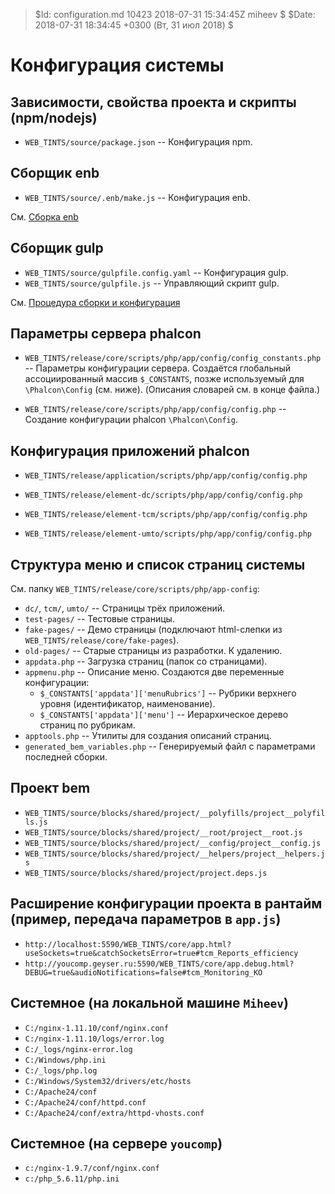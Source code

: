 > $Id: configuration.md 10423 2018-07-31 15:34:45Z miheev $
> $Date: 2018-07-31 18:34:45 +0300 (Вт, 31 июл 2018) $

Конфигурация системы
====================

## Зависимости, свойства проекта и скрипты (npm/nodejs)

- `WEB_TINTS/source/package.json` -- Конфигурация npm.

## Сборщик enb

- `WEB_TINTS/source/.enb/make.js` -- Конфигурация enb.

См. [Сборка enb](enb-maker.md)

## Сборщик gulp

- `WEB_TINTS/source/gulpfile.config.yaml` -- Конфигурация gulp.
- `WEB_TINTS/source/gulpfile.js` -- Управляющий скрипт gulp.

См. [Процедура сборки и конфигурация](make.md)

## Параметры сервера phalcon

- `WEB_TINTS/release/core/scripts/php/app/config/config_constants.php` --
  Параметры конфигурации сервера. Создаётся глобальный ассоциированный
  массив `$_CONSTANTS`, позже используемый для `\Phalcon\Config` (см. ниже).
  (Описания словарей см. в конце файла.)

- `WEB_TINTS/release/core/scripts/php/app/config/config.php` -- Создание
  конфигурации phalcon `\Phalcon\Config`.

## Конфигурация приложений phalcon

- `WEB_TINTS/release/application/scripts/php/app/config/config.php`

- `WEB_TINTS/release/element-dc/scripts/php/app/config/config.php`
- `WEB_TINTS/release/element-tcm/scripts/php/app/config/config.php`
- `WEB_TINTS/release/element-umto/scripts/php/app/config/config.php`

## Структура меню и список страниц системы

См. папку `WEB_TINTS/release/core/scripts/php/app-config`:

- `dc/`, `tcm/`, `umto/` -- Страницы трёх приложений.
- `test-pages/` -- Тестовые страницы.
- `fake-pages/` -- Демо страницы (подключают html-слепки из `WEB_TINTS/release/core/fake-pages`).
- `old-pages/` -- Старые страницы из разработки. К удалению.
- `appdata.php` -- Загрузка страниц (папок со страницами).
- `appmenu.php` -- Описание меню. Создаются две переменные конфигурации:
    - `$_CONSTANTS['appdata']['menuRubrics']` -- Рубрики верхнего уровня (идентификатор, наименование).
    - `$_CONSTANTS['appdata']['menu']` -- Иерархическое дерево страниц по рубрикам.
- `apptools.php` -- Утилиты для создания описаний страниц.
- `generated_bem_variables.php` -- Генерируемый файл с параметрами последней сборки.

## Проект bem

- `WEB_TINTS/source/blocks/shared/project/__polyfills/project__polyfills.js`
- `WEB_TINTS/source/blocks/shared/project/__root/project__root.js`
- `WEB_TINTS/source/blocks/shared/project/__config/project__config.js`
- `WEB_TINTS/source/blocks/shared/project/__helpers/project__helpers.js`
- `WEB_TINTS/source/blocks/shared/project/project.deps.js`

## Расширение конфигурации проекта в рантайм (пример, передача параметров в `app.js`)

- `http://localhost:5590/WEB_TINTS/core/app.html?useSockets=true&catchSocketsError=true#tcm_Reports_efficiency`
- `http://youcomp.geyser.ru:5590/WEB_TINTS/core/app.debug.html?DEBUG=true&audioNotifications=false#tcm_Monitoring_KO`

## Системное (на локальной машине `Miheev`)

- `C:/nginx-1.11.10/conf/nginx.conf`
- `C:/nginx-1.11.10/logs/error.log`
- `C:/_logs/nginx-error.log`
- `C:/Windows/php.ini`
- `C:/_logs/php.log`
- `C:/Windows/System32/drivers/etc/hosts`
- `C:/Apache24/conf`
- `C:/Apache24/conf/httpd.conf`
- `C:/Apache24/conf/extra/httpd-vhosts.conf`

## Системное (на сервере `youcomp`)

- `c:/nginx-1.9.7/conf/nginx.conf`
- `c:/php_5.6.11/php.ini`


